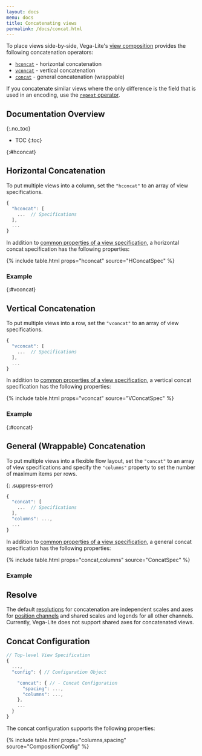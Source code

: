 ```yaml
---
layout: docs
menu: docs
title: Concatenating views
permalink: /docs/concat.html
---
```


To place views side-by-side, Vega-Lite's [view composition](composition.html) provides the following concatenation operators:

- [`hconcat`](#hconcat) - horizontal concatenation
- [`vconcat`](#vconcat) - vertical concatenation
- [`concat`](#concat) - general concatenation (wrappable)

If you concatenate similar views where the only difference is the field that is used in an encoding, use the [`repeat` operator](repeat.html).

<!--prettier-ignore-start-->
## Documentation Overview
{:.no_toc}

- TOC
{:toc}

<!--prettier-ignore-end-->

{:#hconcat}

## Horizontal Concatenation

To put multiple views into a column, set the `"hconcat"` to an array of view specifications.

```js
{
  "hconcat": [
    ...  // Specifications
  ],
  ...
}
```

In addition to [common properties of a view specification](spec.html#common), a horizontal concat specification has the following properties:

{% include table.html props="hconcat" source="HConcatSpec" %}

### Example

<span class="vl-example" data-name="hconcat_weather"></span>

{:#vconcat}

## Vertical Concatenation

To put multiple views into a row, set the `"vconcat"` to an array of view specifications.

```js
{
  "vconcat": [
    ...  // Specifications
  ],
  ...
}
```

In addition to [common properties of a view specification](spec.html#common), a vertical concat specification has the following properties:

{% include table.html props="vconcat" source="VConcatSpec" %}

### Example

<span class="vl-example" data-name="vconcat_weather"></span>

{:#concat}

## General (Wrappable) Concatenation

To put multiple views into a flexible flow layout, set the `"concat"` to an array of view specifications and specify the `"columns"` property to set the number of maximum items per rows.

{: .suppress-error}

```js
{
  "concat": [
    ...  // Specifications
  ],
  "columns": ...,
  ...
}
```

In addition to [common properties of a view specification](spec.html#common), a general concat specification has the following properties:

{% include table.html props="concat,columns" source="ConcatSpec" %}

### Example

<span class="vl-example" data-name="concat_weather"></span>

## Resolve

The default [resolutions](resolve.html) for concatenation are independent scales and axes for [position channels](encoding.html#position) and shared scales and legends for all other channels. Currently, Vega-Lite does not support shared axes for concatenated views.

## Concat Configuration

```js
// Top-level View Specification
{
  ...,
  "config": { // Configuration Object

    "concat": { // - Concat Configuration
      "spacing": ...,
      "columns": ...,
    },
    ...
  }
}
```

The concat configuration supports the following properties:

{% include table.html props="columns,spacing" source="CompositionConfig" %}
